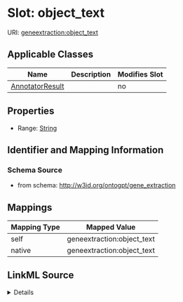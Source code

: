 

# Slot: object_text

URI: [geneextraction:object_text](http://w3id.org/ontogpt/gene_extractionobject_text)



<!-- no inheritance hierarchy -->





## Applicable Classes

| Name | Description | Modifies Slot |
| --- | --- | --- |
| [AnnotatorResult](AnnotatorResult.md) |  |  no  |







## Properties

* Range: [String](String.md)





## Identifier and Mapping Information







### Schema Source


* from schema: http://w3id.org/ontogpt/gene_extraction




## Mappings

| Mapping Type | Mapped Value |
| ---  | ---  |
| self | geneextraction:object_text |
| native | geneextraction:object_text |




## LinkML Source

<details>
```yaml
name: object_text
from_schema: http://w3id.org/ontogpt/gene_extraction
rank: 1000
alias: object_text
owner: AnnotatorResult
domain_of:
- AnnotatorResult
range: string

```
</details>